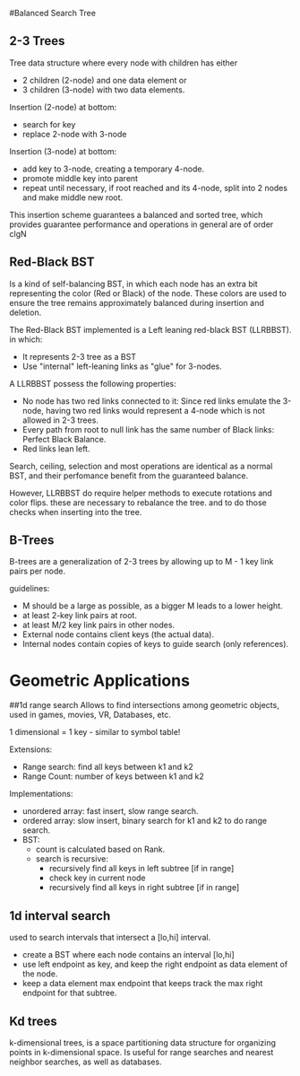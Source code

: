 #Balanced Search Tree
## 2-3 Trees
Tree data structure where every node with children has either
 + 2 children (2-node) and one data element or
 + 3 children (3-node) with two data elements.
 
Insertion (2-node) at bottom:
+ search for key
+ replace 2-node with 3-node

Insertion (3-node) at bottom:
+ add key to 3-node, creating a temporary 4-node.
+ promote middle key into parent
+ repeat until necessary, if root reached and its 4-node, split into 2 nodes and make middle new root.

This insertion scheme guarantees a balanced and sorted tree, which provides guarantee performance and operations in general are of order clgN


## Red-Black BST
Is a kind of self-balancing BST, in which each node has an extra bit  representing the color (Red or Black) of the node. These colors are used to ensure the tree remains approximately balanced during insertion and deletion.

The Red-Black BST implemented is a Left leaning red-black BST (LLRBBST). in which:
+ It represents 2-3 tree as a BST
+ Use "internal" left-leaning links as "glue" for 3-nodes.

A LLRBBST possess the following properties:
+ No node has two red links connected to it: Since red links emulate the 3-node, having two red links would represent a 4-node which is not allowed in 2-3 trees.
+ Every path from root to null link has the same number of Black links: Perfect Black Balance.
+ Red links lean left.

Search, ceiling, selection and most operations are identical as a normal BST, and their perfomance benefit from the guaranteed balance.

However, LLRBBST do require helper methods to execute rotations and color flips. these are necessary to rebalance the tree.
and to do those checks when inserting into the tree.
 
## B-Trees
B-trees are a generalization of 2-3 trees by allowing up to M - 1 key link pairs per node.

guidelines:
+ M should be a large as possible, as a bigger M leads to a lower height.
+ at least 2-key link pairs at root.
+ at least M/2 key link pairs in other nodes.
+ External node contains client keys (the actual data).
+ Internal nodes contain copies of keys to guide search (only references).


# Geometric Applications

##1d range search
Allows to find intersections among geometric objects, used in games, movies, VR, Databases, etc.

1 dimensional = 1 key - similar to symbol table!

Extensions:
+ Range search: find all keys between k1 and k2
+ Range Count: number of keys between k1 and k2

Implementations:
+ unordered array: fast insert, slow range search.
+ ordered array: slow insert, binary search for k1 and k2 to do range search.
+ BST: 
    + count is calculated based on Rank. 
    + search is recursive:
        + recursively find all keys in left subtree [if in range]
        + check key in current node
        + recursively find all keys in right subtree [if in range]

## 1d interval search
used to search intervals that intersect a [lo,hi] interval.
+ create a BST where each node contains an interval [lo,hi]
+ use left endpoint as key, and keep the right endpoint as data element of the node.
+ keep a data element max endpoint that keeps track the max right endpoint for that subtree.


## Kd trees
k-dimensional trees, is a space partitioning data structure for organizing points in k-dimensional space. Is useful for range searches and nearest neighbor searches, as well as databases.
